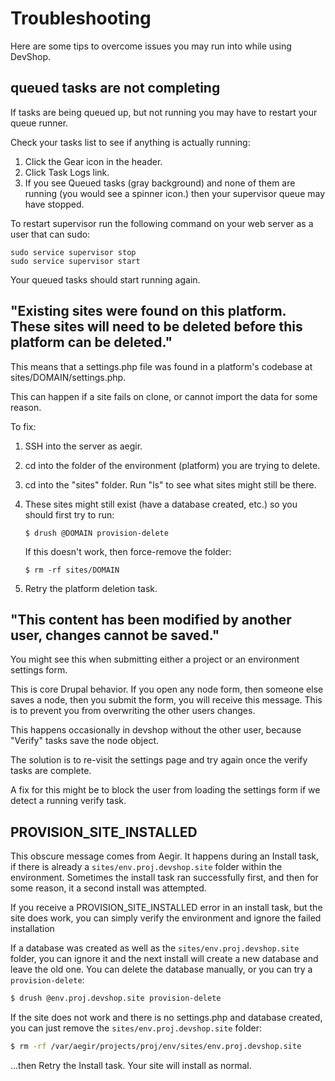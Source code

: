 # Troubleshooting

Here are some tips to overcome issues you may run into while using DevShop.

## queued tasks are not completing

If tasks are being queued up, but not running you may have to restart your queue runner.

Check your tasks list to see if anything is actually running:

1. Click the Gear icon in the header.
2. Click Task Logs link.
3. If you see Queued tasks \(gray background\) and none of them are running \(you would see a spinner icon.\) then your supervisor queue may have stopped.  

To restart supervisor run the following command on your web server as a user that can sudo:

```text
sudo service supervisor stop
sudo service supervisor start
```

Your queued tasks should start running again.

## "Existing sites were found on this platform. These sites will need to be deleted before this platform can be deleted."

This means that a settings.php file was found in a platform's codebase at sites/DOMAIN/settings.php.

This can happen if a site fails on clone, or cannot import the data for some reason.

To fix:

1. SSH into the server as aegir.
2. cd into the folder of the environment \(platform\) you are trying to delete.
3. cd into the "sites" folder.  Run "ls" to see what sites might still be there.
4. These sites might still exist \(have a database created, etc.\) so you should first try to run:

   ```text
   $ drush @DOMAIN provision-delete
   ```

   If this doesn't work, then force-remove the folder:

   ```text
   $ rm -rf sites/DOMAIN
   ```

5. Retry the platform deletion task.

## "This content has been modified by another user, changes cannot be saved."

You might see this when submitting either a project or an environment settings form.

This is core Drupal behavior. If you open any node form, then someone else saves a node, then you submit the form, you will receive this message. This is to prevent you from overwriting the other users changes.

This happens occasionally in devshop without the other user, because "Verify" tasks save the node object.

The solution is to re-visit the settings page and try again once the verify tasks are complete.

A fix for this might be to block the user from loading the settings form if we detect a running verify task.

## PROVISION\_SITE\_INSTALLED

This obscure message comes from Aegir. It happens during an Install task, if there is already a `sites/env.proj.devshop.site` folder within the environment. Sometimes the install task ran successfully first, and then for some reason, it a second install was attempted.

If you receive a PROVISION\_SITE\_INSTALLED error in an install task, but the site does work, you can simply verify the environment and ignore the failed installation

If a database was created as well as the `sites/env.proj.devshop.site` folder, you can ignore it and the next install will create a new database and leave the old one. You can delete the database manually, or you can try a `provision-delete`:

```bash
$ drush @env.proj.devshop.site provision-delete
```

If the site does not work and there is no settings.php and database created, you can just remove the `sites/env.proj.devshop.site` folder:

```bash
$ rm -rf /var/aegir/projects/proj/env/sites/env.proj.devshop.site
```

...then Retry the Install task. Your site will install as normal.

